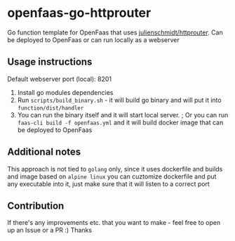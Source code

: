 # openfaas-go-httprouter

Go function template for OpenFaas that uses [julienschmidt/httprouter](https://github.com/julienschmidt/httprouter). Can be deployed to OpenFaas or can run locally as a webserver

## Usage instructions

Default webserver port (local): 8201

1. Install go modules dependencies
2. Run `scripts/build_binary.sh` - it will build go binary and will put it into `function/dist/handler`
3. You can run the binary itself and it will start local server. ; Or you can run `faas-cli build -f openfaas.yml` and it will build docker image that can be deployed to OpenFaas

## Additional notes

This approach is not tied to `golang` only, since it uses dockerfile and builds and image based on `alpine linux` you can cuztomize dockerfile and put any executable into it, just make sure that it will listen to a correct port

## Contribution

If there's any improvements etc. that you want to make - feel free to open up an Issue or a PR :)
Thanks
